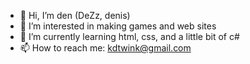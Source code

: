 - 👋 Hi, I’m den (DeZz, denis)
- 👀 I’m interested in making games and web sites
- 🌱 I’m currently learning html, css, and a little bit of c#
- 📫 How to reach me: kdtwink@gmail.com

<!---
denZzz-909/denZzz-909 is a ✨ special ✨ repository because its `README.md` (this file) appears on your GitHub profile.
You can click the Preview link to take a look at your changes.
--->
